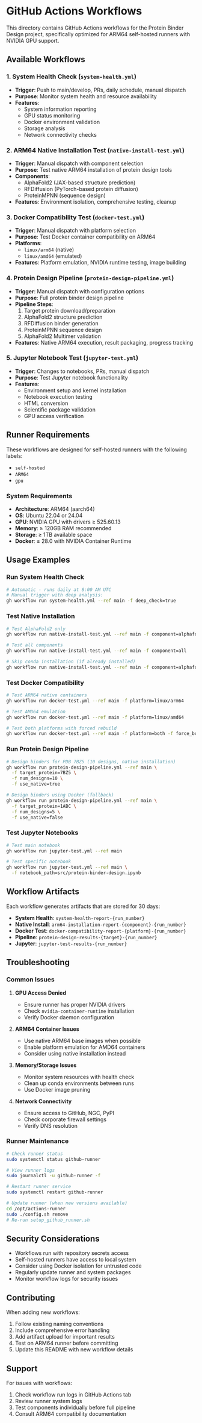 # GitHub Actions Workflows

This directory contains GitHub Actions workflows for the Protein Binder Design project, specifically optimized for ARM64 self-hosted runners with NVIDIA GPU support.

## Available Workflows

### 1. System Health Check (`system-health.yml`)
- **Trigger**: Push to main/develop, PRs, daily schedule, manual dispatch
- **Purpose**: Monitor system health and resource availability
- **Features**:
  - System information reporting
  - GPU status monitoring
  - Docker environment validation
  - Storage analysis
  - Network connectivity checks

### 2. ARM64 Native Installation Test (`native-install-test.yml`)
- **Trigger**: Manual dispatch with component selection
- **Purpose**: Test native ARM64 installation of protein design tools
- **Components**:
  - AlphaFold2 (JAX-based structure prediction)
  - RFDiffusion (PyTorch-based protein diffusion)
  - ProteinMPNN (sequence design)
- **Features**: Environment isolation, comprehensive testing, cleanup

### 3. Docker Compatibility Test (`docker-test.yml`)
- **Trigger**: Manual dispatch with platform selection
- **Purpose**: Test Docker container compatibility on ARM64
- **Platforms**: 
  - `linux/arm64` (native)
  - `linux/amd64` (emulated)
- **Features**: Platform emulation, NVIDIA runtime testing, image building

### 4. Protein Design Pipeline (`protein-design-pipeline.yml`)
- **Trigger**: Manual dispatch with configuration options
- **Purpose**: Full protein binder design pipeline
- **Pipeline Steps**:
  1. Target protein download/preparation
  2. AlphaFold2 structure prediction
  3. RFDiffusion binder generation
  4. ProteinMPNN sequence design
  5. AlphaFold2 Multimer validation
- **Features**: Native ARM64 execution, result packaging, progress tracking

### 5. Jupyter Notebook Test (`jupyter-test.yml`)
- **Trigger**: Changes to notebooks, PRs, manual dispatch
- **Purpose**: Test Jupyter notebook functionality
- **Features**:
  - Environment setup and kernel installation
  - Notebook execution testing
  - HTML conversion
  - Scientific package validation
  - GPU access verification

## Runner Requirements

These workflows are designed for self-hosted runners with the following labels:
- `self-hosted`
- `ARM64` 
- `gpu`

### System Requirements
- **Architecture**: ARM64 (aarch64)
- **OS**: Ubuntu 22.04 or 24.04
- **GPU**: NVIDIA GPU with drivers ≥ 525.60.13
- **Memory**: ≥ 120GB RAM recommended
- **Storage**: ≥ 1TB available space
- **Docker**: ≥ 28.0 with NVIDIA Container Runtime

## Usage Examples

### Run System Health Check
```bash
# Automatic - runs daily at 8:00 AM UTC
# Manual trigger with deep analysis:
gh workflow run system-health.yml --ref main -f deep_check=true
```

### Test Native Installation
```bash
# Test AlphaFold2 only
gh workflow run native-install-test.yml --ref main -f component=alphafold2

# Test all components
gh workflow run native-install-test.yml --ref main -f component=all

# Skip conda installation (if already installed)
gh workflow run native-install-test.yml --ref main -f component=alphafold2 -f skip_conda=true
```

### Test Docker Compatibility
```bash
# Test ARM64 native containers
gh workflow run docker-test.yml --ref main -f platform=linux/arm64

# Test AMD64 emulation
gh workflow run docker-test.yml --ref main -f platform=linux/amd64

# Test both platforms with forced rebuild
gh workflow run docker-test.yml --ref main -f platform=both -f force_build=true
```

### Run Protein Design Pipeline
```bash
# Design binders for PDB 7BZ5 (10 designs, native installation)
gh workflow run protein-design-pipeline.yml --ref main \
  -f target_protein=7BZ5 \
  -f num_designs=10 \
  -f use_native=true

# Design binders using Docker (fallback)
gh workflow run protein-design-pipeline.yml --ref main \
  -f target_protein=1ABC \
  -f num_designs=5 \
  -f use_native=false
```

### Test Jupyter Notebooks
```bash
# Test main notebook
gh workflow run jupyter-test.yml --ref main

# Test specific notebook
gh workflow run jupyter-test.yml --ref main \
  -f notebook_path=src/protein-binder-design.ipynb
```

## Workflow Artifacts

Each workflow generates artifacts that are stored for 30 days:

- **System Health**: `system-health-report-{run_number}`
- **Native Install**: `arm64-installation-report-{component}-{run_number}`
- **Docker Test**: `docker-compatibility-report-{platform}-{run_number}`
- **Pipeline**: `protein-design-results-{target}-{run_number}`
- **Jupyter**: `jupyter-test-results-{run_number}`

## Troubleshooting

### Common Issues

1. **GPU Access Denied**
   - Ensure runner has proper NVIDIA drivers
   - Check `nvidia-container-runtime` installation
   - Verify Docker daemon configuration

2. **ARM64 Container Issues**
   - Use native ARM64 base images when possible
   - Enable platform emulation for AMD64 containers
   - Consider using native installation instead

3. **Memory/Storage Issues**
   - Monitor system resources with health check
   - Clean up conda environments between runs
   - Use Docker image pruning

4. **Network Connectivity**
   - Ensure access to GitHub, NGC, PyPI
   - Check corporate firewall settings
   - Verify DNS resolution

### Runner Maintenance

```bash
# Check runner status
sudo systemctl status github-runner

# View runner logs  
sudo journalctl -u github-runner -f

# Restart runner service
sudo systemctl restart github-runner

# Update runner (when new versions available)
cd /opt/actions-runner
sudo ./config.sh remove
# Re-run setup_github_runner.sh
```

## Security Considerations

- Workflows run with repository secrets access
- Self-hosted runners have access to local system
- Consider using Docker isolation for untrusted code
- Regularly update runner and system packages
- Monitor workflow logs for security issues

## Contributing

When adding new workflows:

1. Follow existing naming conventions
2. Include comprehensive error handling
3. Add artifact upload for important results
4. Test on ARM64 runner before committing
5. Update this README with new workflow details

## Support

For issues with workflows:
1. Check workflow run logs in GitHub Actions tab
2. Review runner system logs
3. Test components individually before full pipeline
4. Consult ARM64 compatibility documentation